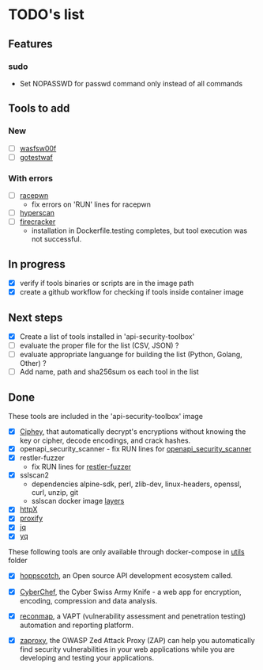 # TODO's list

## Features

### sudo
- Set NOPASSWD for passwd command only instead of all commands

## Tools to add

### New
- [ ] [wasfsw00f](https://github.com/EnableSecurity/wafw00f)
- [ ] [gotestwaf](https://github.com/wallarm/gotestwaf)

### With errors
- [ ] [racepwn](https://github.com/racepwn/racepwn) 
  - fix errors on 'RUN' lines for racepwn
- [ ] [hyperscan](https://github.com/intel/hyperscan)
- [ ] [firecracker](https://github.com/blst-security/firecracker)
  - installation in Dockerfile.testing completes, but tool execution was not successful.

## In progress
- [x] verify if tools binaries or scripts are in the image path
- [x] create a github workflow for checking if tools inside container image

## Next steps
- [x] Create a list of tools installed in 'api-security-toolbox'
- [ ] evaluate the proper file for the list (CSV, JSON) ? 
- [ ] evaluate appropriate languange for building the list (Python, Golang, Other) ?  
- [ ] Add name, path and sha256sum os each tool in the list 

## Done  
These tools are included in the 'api-security-toolbox' image
- [x] [Ciphey](https://github.com/Ciphey/Ciphey), that automatically decrypt's encryptions without knowing the key or cipher, decode encodings, and crack hashes. 
- [x] openapi_security_scanner
      - fix RUN lines for [openapi_security_scanner](https://github.com/ngalongc/openapi_security_scanner)
- [x] restler-fuzzer
   - fix RUN lines for [restler-fuzzer](https://github.com/microsoft/restler-fuzzer)
- [x] sslscan2
  - dependencies alpine-sdk, perl, zlib-dev, linux-headers, openssl, curl, unzip, git
  - sslscan docker image [layers](https://hub.docker.com/layers/shamelesscookie/sslscan/latest/images/sha256-5f3dbd82c8d3c8da79887a9c56eb9679b7b191c3019342ac3f441944e895b270?context=explore)
- [x] [httpX](https://github.com/projectdiscovery/httpx)
- [x] [proxify](https://github.com/projectdiscovery/proxify)
- [x] [jq](https://github.com/stedolan/jq)
- [x] [yq](https://github.com/mikefarah/yq)

These following tools are only available through docker-compose in [utils](/utils) folder
- [x] [hoppscotch](https://github.com/hoppscotch/hoppscotch), an Open source API development ecosystem called.  
- [x] [CyberChef](https://github.com/gchq/CyberChef), the Cyber Swiss Army Knife - a web app for encryption, encoding, compression and data analysis.   
- [x] [reconmap](https://github.com/reconmap/reconmap), a VAPT (vulnerability assessment and penetration testing) automation and reporting platform.
- [x] [zaproxy](https://github.com/zaproxy/zaproxy), the OWASP Zed Attack Proxy (ZAP) can help you automatically find security vulnerabilities in your web applications while you are developing and testing your applications.

 
